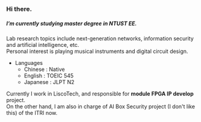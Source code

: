 ### Hi there.

##### I’m currently studying master degree in NTUST EE.
Lab research topics include next-generation networks, information security and artificial intelligence, etc. <br>
Personal interest is playing musical instruments and digital circuit design.
  
- Languages
  - Chinese : Native
  - English : TOEIC 545
  - Japanese : JLPT N2
 
Currently I work in LiscoTech, and responsible for **module FPGA IP develop** project. <br>
On the other hand, I am also in charge of AI Box Security project (I don't like this) of the ITRI now.
